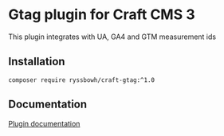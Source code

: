 # Gtag plugin for Craft CMS 3

This plugin integrates with UA, GA4 and GTM measurement ids

## Installation

`composer require ryssbowh/craft-gtag:^1.0`

## Documentation

[Plugin documentation](https://puzzlers.run/plugins/google-tags)